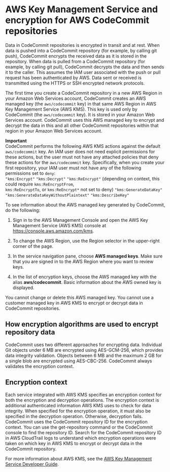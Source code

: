# AWS Key Management Service and encryption for AWS CodeCommit repositories<a name="encryption"></a>

Data in CodeCommit repositories is encrypted in transit and at rest\. When data is pushed into a CodeCommit repository \(for example, by calling git push\), CodeCommit encrypts the received data as it is stored in the repository\. When data is pulled from a CodeCommit repository \(for example, by calling git pull\), CodeCommit decrypts the data and then sends it to the caller\. This assumes the IAM user associated with the push or pull request has been authenticated by AWS\. Data sent or received is transmitted using the HTTPS or SSH encrypted network protocols\.

The first time you create a CodeCommit repository in a new AWS Region in your Amazon Web Services account, CodeCommit creates an AWS managed key \(the `aws/codecommit` key\) in that same AWS Region in AWS Key Management Service \(AWS KMS\)\. This key is used only by CodeCommit \(the `aws/codecommit` key\)\. It is stored in your Amazon Web Services account\. CodeCommit uses this AWS managed key to encrypt and decrypt the data in this and all other CodeCommit repositories within that region in your Amazon Web Services account\. 

**Important**  
 CodeCommit performs the following AWS KMS actions against the default `aws/codecommit` key\. An IAM user does not need explicit permissions for these actions, but the user must not have any attached policies that deny these actions for the `aws/codecommit` key\. Specifically, when you create your first repository, your IAM user must not have any of the following permissions set to `deny`:  
`"kms:Encrypt"`
`"kms:Decrypt"`
`"kms:ReEncrypt"` \(depending on context, this could require `kms:ReEncryptFrom`,   
`kms:ReEncryptTo`, or `kms:ReEncrypt*` not set to deny\)
`"kms:GenerateDataKey"`
`"kms:GenerateDataKeyWithoutPlaintext"`
`"kms:DescribeKey"`

To see information about the AWS managed key generated by CodeCommit, do the following:

1. Sign in to the AWS Management Console and open the AWS Key Management Service \(AWS KMS\) console at [https://console\.aws\.amazon\.com/kms](https://console.aws.amazon.com/kms)\.

1. To change the AWS Region, use the Region selector in the upper\-right corner of the page\.

1. In the service navigation pane, choose **AWS managed keys**\. Make sure that you are signed in to the AWS Region where you want to review keys\. 

1. In the list of encryption keys, choose the AWS managed key with the alias **aws/codecommit**\. Basic information about the AWS owned key is displayed\.

You cannot change or delete this AWS managed key\. You cannot use a customer managed key in AWS KMS to encrypt or decrypt data in CodeCommit repositories\.

## How encryption algorithms are used to encrypt repository data<a name="encryption-algorithms"></a>

CodeCommit uses two different approaches for encrypting data\. Individual Git objects under 6 MB are encrypted using AES\-GCM\-256, which provides data integrity validation\. Objects between 6 MB and the maximum 2 GB for a single blob are encrypted using AES\-CBC\-256\. CodeCommit always validates the encryption context\.

## Encryption context<a name="encryption-context"></a>

Each service integrated with AWS KMS specifies an encryption context for both the encryption and decryption operations\. The encryption context is additional authenticated information AWS KMS uses to check for data integrity\. When specified for the encryption operation, it must also be specified in the decryption operation\. Otherwise, decryption fails\. CodeCommit uses the CodeCommit repository ID for the encryption context\. You can use the get\-repository command or the CodeCommit console to find the repository ID\. Search for the CodeCommit repository ID in AWS CloudTrail logs to understand which encryption operations were taken on which key in AWS KMS to encrypt or decrypt data in the CodeCommit repository\.

For more information about AWS KMS, see the [AWS Key Management Service Developer Guide](https://docs.aws.amazon.com/kms/latest/developerguide/)\.